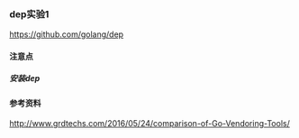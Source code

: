 ### dep实验1
https://github.com/golang/dep


#### 注意点
##### 安装dep



#### 参考资料
http://www.grdtechs.com/2016/05/24/comparison-of-Go-Vendoring-Tools/
